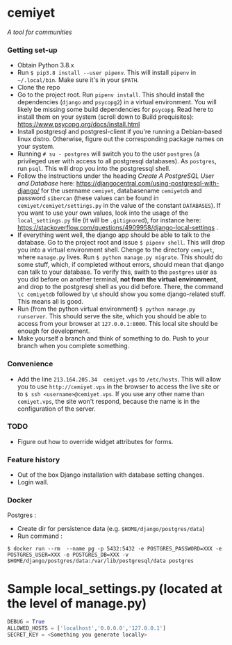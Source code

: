 # cemiyet #
_A tool for communities_

### Getting set-up ###

* Obtain Python 3.8.x
* Run `$ pip3.8 install --user pipenv`. This will install `pipenv` in
  `~/.local/bin`. Make sure it's in your `$PATH`.
* Clone the repo
* Go to the project root. Run `pipenv install`. This should install the
  dependencies (`django` and `psycopg2`) in a virtual environment. You will
  likely be missing some build dependencies for `psycopg`. Read here to install
  them on your system (scroll down to Build prequisites):
  https://www.psycopg.org/docs/install.html
* Install postgresql and postgresl-client if you're running a Debian-based linux
  distro. Otherwise, figure out the corresponding package names on your system.
* Running `# su - postgres` will switch you to the user `postgres` (a privileged
  user with access to all postgresql databases). As `postgres`, run `psql`. This
  will drop you into the postgressql shell.
* Follow the instructions under the heading _Create A PostgreSQL User and
  Database_ here: https://djangocentral.com/using-postgresql-with-django/ for
  the username `cemiyet`, databasename `cemiyetdb` and password `sibercan`
  (these values can be found in `cemiyet/cemiyet/settings.py` in the value of
  the constant `DATABASES`). If you want to use your own values, look into the
  usage of the `local_settings.py` file (it will be `.gitignore`d), for instance
  here: https://stackoverflow.com/questions/4909958/django-local-settings .
* If everything went well, the django app should be able to talk to the
  database. Go to the project root and issue `$ pipenv shell`. This will drop
  you into a virtual environment shell. Chenge to the directory `cemiyet`, where
  `manage.py` lives. Run `$ python manage.py migrate`. This should do some
  stuff, which, if completed without errors, should mean that django can talk to
  your database. To verify this, swith to the `postgres` user as you did before
  on another terminal, __not from the virtual environment__, and drop to the
  postgresql shell as you did before. There, the command `\c cemiyetdb` followed
  by `\d` should show you some django-related stuff. This means all is good.
* Run (from the python virtual environment) `$ python manage.py runserver`. This
  should serve the site, which you should be able to access from your browser at
  `127.0.0.1:8000`. This local site should be enough for development.
* Make yourself a branch and think of something to do. Push to your branch when
  you complete something.

### Convenience ###
* Add the line `213.164.205.34  cemiyet.vps` to `/etc/hosts`. This will allow
  you to use `http://cemiyet.vps` in the browser to access the live site or to
  `$ ssh <username>@cemiyet.vps`. If you use any other name than `cemiyet.vps`,
  the site won't respond, because the name is in the configuration of the
  server.

### TODO ###
* Figure out how to override widget attributes for forms.

### Feature history ###
- Out of the box Django installation with database setting changes.
- Login wall.

### Docker ###
Postgres :
- Create dir for persistence data (e.g. `$HOME/django/postgres/data`)
- Run command :
```
$ docker run --rm  --name pg -p 5432:5432 -e POSTGRES_PASSWORD=XXX -e POSTGRES_USER=XXX -e POSTGRES_DB=XXX -v $HOME/django/postgres/data:/var/lib/postgresql/data postgres
```
# Sample local_settings.py (located at the level of manage.py) #
```python
DEBUG = True
ALLOWED_HOSTS = ['localhost','0.0.0.0','127.0.0.1']
SECRET_KEY = <Something you generate locally>
```

